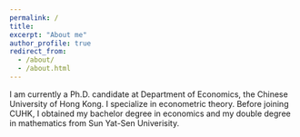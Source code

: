 ```yaml
---
permalink: /
title: 
excerpt: "About me"
author_profile: true
redirect_from: 
  - /about/
  - /about.html
---
```


I am currently a Ph.D. candidate at Department of Economics, the Chinese University of Hong Kong. I specialize in econometric theory. Before joining CUHK, I obtained my bachelor degree in economics and my double degree in mathematics from Sun Yat-Sen Univerisity. 
